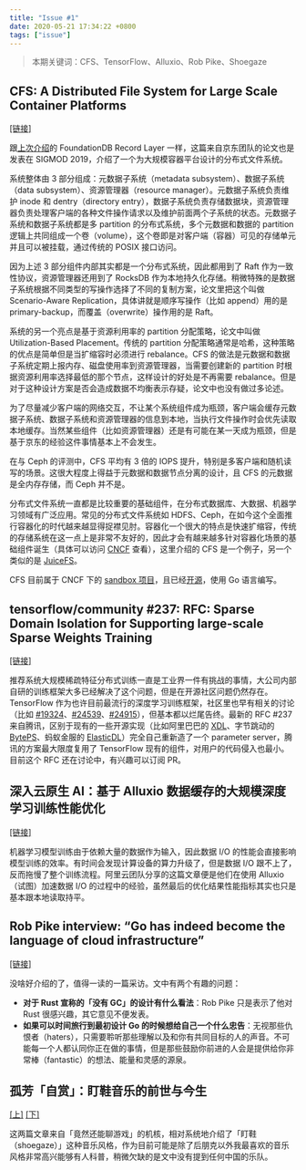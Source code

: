 ```yaml
---
title: "Issue #1"
date: 2020-05-21 17:34:22 +0800
tags: ["issue"]
---
```


> 本期关键词：CFS、TensorFlow、Alluxio、Rob Pike、Shoegaze

<!--truncate-->

## CFS: A Distributed File System for Large Scale Container Platforms

[[链接]](https://dl.acm.org/doi/10.1145/3299869.3314046)

跟[上次介绍](https://xiaogaozi.org/blog/2020/04/26/weekly-reading-list-issue-1)的 FoundationDB Record Layer 一样，这篇来自京东团队的论文也是发表在 SIGMOD 2019，介绍了一个为大规模容器平台设计的分布式文件系统。

系统整体由 3 部分组成：元数据子系统（metadata subsystem）、数据子系统（data subsystem）、资源管理器（resource manager）。元数据子系统负责维护 inode 和 dentry（directory entry），数据子系统负责存储数据块，资源管理器负责处理客户端的各种文件操作请求以及维护前面两个子系统的状态。元数据子系统和数据子系统都是多 partition 的分布式系统，多个元数据和数据的 partition 逻辑上共同组成一个卷（volume），这个卷即是对客户端（容器）可见的存储单元并且可以被挂载，通过传统的 POSIX 接口访问。

因为上述 3 部分组件内部其实都是一个分布式系统，因此都用到了 Raft 作为一致性协议，资源管理器还用到了 RocksDB 作为本地持久化存储。稍微特殊的是数据子系统根据不同类型的写操作选择了不同的复制方案，论文里把这个叫做 Scenario-Aware Replication，具体讲就是顺序写操作（比如 append）用的是 primary-backup，而覆盖（overwrite）操作用的是 Raft。

系统的另一个亮点是基于资源利用率的 partition 分配策略，论文中叫做 Utilization-Based Placement。传统的 partition 分配策略通常是哈希，这种策略的优点是简单但是当扩缩容时必须进行 rebalance。CFS 的做法是元数据和数据子系统定期上报内存、磁盘使用率到资源管理器，当需要创建新的 partition 时根据资源利用率选择最低的那个节点，这样设计的好处是不再需要 rebalance。但是对于这种设计方案是否会造成数据不均衡表示存疑，论文中也没有做过多论述。

为了尽量减少客户端的网络交互，不让某个系统组件成为瓶颈，客户端会缓存元数据子系统、数据子系统和资源管理器的信息到本地，当执行文件操作时会优先读取本地缓存。当然某些组件（比如资源管理器）还是有可能在某一天成为瓶颈，但是基于京东的经验这件事情基本上不会发生。

在与 Ceph 的评测中，CFS 平均有 3 倍的 IOPS 提升，特别是多客户端和随机读写的场景。这很大程度上得益于元数据和数据节点分离的设计，且 CFS 的元数据是全内存存储，而 Ceph 并不是。

分布式文件系统一直都是比较重要的基础组件，在分布式数据库、大数据、机器学习领域有广泛应用。常见的分布式文件系统如 HDFS、Ceph，在如今这个全面推行容器化的时代越来越显得捉襟见肘。容器化一个很大的特点是快速扩缩容，传统的存储系统在这一点上是非常不友好的，因此才会有越来越多针对容器化场景的基础组件诞生（具体可以访问 [CNCF](https://www.cncf.io) 查看），这里介绍的 CFS 是一个例子，另一个类似的是 [JuiceFS](https://juicefs.com)。

CFS 目前属于 CNCF 下的 [sandbox 项目](https://www.cncf.io/sandbox-projects)，且已经[开源](https://github.com/chubaofs/chubaofs)，使用 Go 语言编写。

## tensorflow/community #237: RFC: Sparse Domain Isolation for Supporting large-scale Sparse Weights Training

[[链接]](https://github.com/tensorflow/community/pull/237)

推荐系统大规模稀疏特征分布式训练一直是工业界一件有挑战的事情，大公司内部自研的训练框架大多已经解决了这个问题，但是在开源社区问题仍然存在。TensorFlow 作为也许目前最流行的深度学习训练框架，社区里也早有相关的讨论（比如 [#19324](https://github.com/tensorflow/tensorflow/issues/19324)、[#24539](https://github.com/tensorflow/tensorflow/issues/24539)、[#24915](https://github.com/tensorflow/tensorflow/pull/24915)），但基本都以烂尾告终。最新的 RFC #237 来自腾讯，区别于现有的一些开源实现（比如阿里巴巴的 [XDL](https://github.com/alibaba/x-deeplearning)、字节跳动的 [BytePS](https://github.com/bytedance/byteps)、蚂蚁金服的 [ElasticDL](https://github.com/sql-machine-learning/elasticdl)）完全自己重新造了一个 parameter server，腾讯的方案最大限度复用了 TensorFlow 现有的组件，对用户的代码侵入也最小。目前这个 RFC 还在讨论中，有兴趣可以订阅 PR。

## 深入云原生 AI：基于 Alluxio 数据缓存的大规模深度学习训练性能优化

[[链接]](https://mp.weixin.qq.com/s/2Pj8erPbYuMo7mBJvweJgQ)

机器学习模型训练由于依赖大量的数据作为输入，因此数据 I/O 的性能会直接影响模型训练的效率。有时间会发现计算设备的算力升级了，但是数据 I/O 跟不上了，反而拖慢了整个训练流程。阿里云团队分享的这篇文章便是他们在使用 Alluxio（试图）加速数据 I/O 的过程中的经验，虽然最后的优化结果性能指标其实也只是基本跟本地读取持平。

## Rob Pike interview: “Go has indeed become the language of cloud infrastructure”

[[链接]](https://evrone.com/rob-pike-interview)

没啥好介绍的了，值得一读的一篇采访。文中有两个有趣的问题：

- **对于 Rust 宣称的「没有 GC」的设计有什么看法**：Rob Pike 只是表示了他对 Rust 很感兴趣，其它意见不便发表。
- **如果可以时间旅行到最初设计 Go 的时候想给自己一个什么忠告**：无视那些仇恨者（haters），只需要聆听那些理解以及和你有共同目标的人的声音。不可能每一个人都认同你正在做的事情，但是那些鼓励你前进的人会是提供给你非常棒（fantastic）的想法、能量和灵感的源泉。

## 孤芳「自赏」：盯鞋音乐的前世与今生

[[上]](https://www.gcores.com/articles/121368) [[下]](https://www.gcores.com/articles/123770)

这两篇文章来自「竟然还能聊游戏」的机核，相对系统地介绍了「盯鞋（shoegaze）」这种音乐风格，作为目前可能是除了后朋克以外我最喜欢的音乐风格非常高兴能够有人科普，稍微欠缺的是文中没有提到任何中国的乐队。
